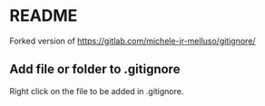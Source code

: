 # README

Forked version of https://gitlab.com/michele-jr-melluso/gitignore/

## Add file or folder to .gitignore

Right click on the file to be added in .gitignore.